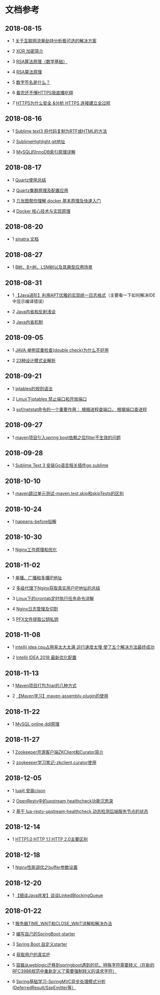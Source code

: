 ﻿文档参考
=================

## 2018-08-15

- 1 [关于互联网流量劫持分析极可选的解决方案](https://my.oschina.net/leejun2005/blog/614612)

- 2 [XOR 加密简介](http://www.ruanyifeng.com/blog/2017/05/xor.html)

- 3 [RSA算法原理（数学基础）](http://www.ruanyifeng.com/blog/2013/06/rsa_algorithm_part_one.html)

- 4 [RSA算法原理](http://www.ruanyifeng.com/blog/2013/07/rsa_algorithm_part_two.html)

- 5 [数字签名是什么？](http://www.ruanyifeng.com/blog/2011/08/what_is_a_digital_signature.html)

- 6 [看完还不懂HTTPS我直播吃翔](https://blog.csdn.net/winwill2012/article/details/71774469)

- 7 [HTTPS为什么安全 &分析 HTTPS 连接建立全过程](https://www.jianshu.com/p/0d8575b132a8)

## 2018-08-16

- 1 [Sublime text3 将代码复制为RTF或HTML的方法](https://www.jianshu.com/p/bea2ea00e76d)

- 2 [SublimeHighlight git地址](https://github.com/n1k0/SublimeHighlight/)

- 3 [MySQL的InnoDB索引原理详解](http://www.admin10000.com/document/5372.html)

## 2018-08-17

- 1 [Quartz使用总结](https://www.cnblogs.com/drift-ice/p/3817269.html)

- 2 [Quartz集群原理及配置应用](https://www.cnblogs.com/zhenyuyaodidiao/p/4755649.html)

- 3 [几张图帮你理解 docker 基本原理及快速入门](https://www.cnblogs.com/SzeCheng/p/6822905.html)

- 4 [Docker 核心技术与实现原理](https://draveness.me/docker)

## 2018-08-20

- 1 [sinatra 文档](https://www.simapple.com/sinatra-chinese-doc)

## 2018-08-27

- 1 [B树、B+树、LSM树以及其典型应用场景](https://blog.csdn.net/u010853261/article/details/78217823)

## 2018-08-31

- 1 [【Java进阶】利用APT优雅的实现统一日志格式](http://emacoo.cn/coding/java-apt-logging/)（主要看一下如何解决IDE中显示编译错误）

- 2 [Java内省和反射浅谈](https://www.cnblogs.com/winclpt/articles/7405271.html)

- 3 [Java内省机制](https://blog.csdn.net/u010445297/article/details/60967146)

## 2018-09-05

- 1 [JAVA 单例双重检查(double check)为什么不好用](https://blog.csdn.net/anjxue/article/details/51038466)

- 2 [23种设计模式全解析](https://www.cnblogs.com/geek6/p/3951677.html)

## 2018-09-21

- 1 [iptables的规则语法](https://blog.csdn.net/junjieguo/article/details/7478295)

- 2 [Linux下iptables 禁止端口和开放端口](https://www.cnblogs.com/zongfa/p/7967935.html)

- 3 [sof/netstat命令的一个重要作用： 根据进程查端口， 根据端口查进程](https://blog.csdn.net/stpeace/article/details/69934763)

## 2018-09-27

- 1 [maven项目引入spring boot依赖之后filter不生效的问题](https://blog.csdn.net/mn960mn/article/details/78834875)

## 2018-09-28

- 1 [Sublime Text 3 安装Go语言相关插件go sublime](https://www.cnblogs.com/fengxm/p/5940900.html)

## 2018-10-10

- 1 [maven跳过单元测试-maven.test.skip和skipTests的区别](https://www.cnblogs.com/javabg/p/8026881.html)

## 2018-10-24

- 1 [happens-before俗解](http://ifeve.com/easy-happens-before/)

## 2018-10-30

- 1 [Nginx工作原理和优化](https://www.cnblogs.com/linguoguo/p/5511293.html)

## 2018-11-02

- 1 [单播、广播和多播IP地址](http://www.cnblogs.com/therock/articles/2798653.html)

- 2 [多级代理下Nginx获取真实用户IP地址的总结](https://blog.csdn.net/abc86319253/article/details/44492985)

- 3 [Linux下的crontab定时执行任务命令详解](https://www.cnblogs.com/longjshz/p/5779215.html)

- 4 [Nginx日志管理及切割](https://blog.csdn.net/zhuchunyan_aijia/article/details/80763180)

- 5 [PFX文件提取公钥私钥](https://blog.csdn.net/problem2050/article/details/50528704)

## 2018-11-08

- 1 [intellij idea cpu占用率太大太满 运行速度太慢 使了五个解决方法最终成功](https://blog.csdn.net/zdxxinlang/article/details/78391060)

- 2 [Intellij IDEA 2018 最新优化配置](https://blog.csdn.net/qq_32454537/article/details/81905117)

## 2018-11-13

- 1 [Maven项目打包为jar的几种方式](https://blog.csdn.net/puhaiyang/article/details/78380550)

- 2 [【Maven学习】maven-assembly-plugin的使用](http://www.cnblogs.com/f-zhao/p/6929814.html)

## 2018-11-22
 - 1 [MySQL online ddl原理](http://www.cnblogs.com/cchust/p/4639397.html)
 
## 2018-11-27
 
 - 1 [Zookeeper开源客户端ZKClient和Curator简介](https://blog.csdn.net/wo541075754/article/details/68067872)
 
 - 2 [zookeeper学习笔记-zkclient,curator使用](https://blog.csdn.net/shangsu666/article/details/51453263)
 
## 2018-12-05

- 1 [luajit 安装cjson](https://www.cnblogs.com/dongxiao-yang/p/5293120.html)

- 2 [OpenResty中的upstream healthcheck功能沉思录](https://blog.csdn.net/tao_627/article/details/79298904)

- 2 [基于 lua-resty-upstream-healthcheck 动态检测后端服务节点的状态](http://blog.51cto.com/quietmadman/1725302)

## 2018-12-14

- 1 [HTTP1.0 HTTP 1.1 HTTP 2.0主要区别](https://www.jianshu.com/p/25b762d58e66)

## 2018-12-18

- 1 [Nginx性能调优之buffer参数设置](https://blog.tanteng.me/2016/03/nginx-buffer-params/)

## 2018-12-20

- 1 [【细谈Java并发】谈谈LinkedBlockingQueue](https://blog.csdn.net/tonywu1992/article/details/83419448)

## 2018-01-22

- 1 [服务器TIME_WAIT和CLOSE_WAIT详解和解决办法](https://www.cnblogs.com/sunxucool/p/3449068.html)

- 2 [编写自己的SpringBoot-starter](https://www.cnblogs.com/yuansc/p/9088212.html)

- 3 [Spring Boot 自定义starter](https://www.cnblogs.com/cz-xjw/p/6632402.html)

- 4 [获取用户的真实IP](https://www.cnblogs.com/dtdxrk/p/9438507.html)

- 5 [容器从weblogic迁移到springboot遇到的坑，特殊字符需要转义（在新的RFC3986规范中重新定义了需要强制转义的请求字符）](https://www.cnblogs.com/panchanggui/p/9436348.html)

- 6 [Spring基础学习-SpringMVC异步处理模式分析(DeferredResult/SseEmitter等）](https://blog.csdn.net/icarusliu/article/details/79539105)